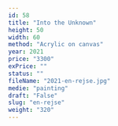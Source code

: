 ```yaml
---
id: 58
title: "Into the Unknown"
height: 50
width: 60
method: "Acrylic on canvas"
year: 2021
price: "3300"
exPrice: ""
status: ""
fileName: "2021-en-rejse.jpg"
medie: "painting"
draft: "False"
slug: "en-rejse"
weight: "320"
---
```

